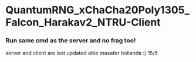 # QuantumRNG_xChaCha20Poly1305_Falcon_Harakav2_NTRU-Client
### Run same cmd as the server and no frag too!
server and client are last updated able masafer hollanda :) 15/5